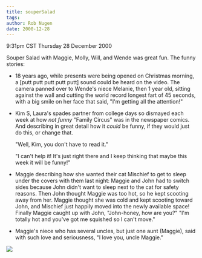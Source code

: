 ```yaml
---
title: souperSalad
tags: 
author: Rob Nugen
date: 2000-12-28
---
```


<title>funny stories</title>
<p class=date>9:31pm CST Thursday 28 December 2000</p>

<p>Souper Salad with Maggie, Molly, Will, and Wende was great fun.
The funny stories:</p>

<ul>
<li><p>18 years ago, while presents were being opened on Christmas
morning, a [putt putt putt putt putt] sound could be heard on the
video.  The camera panned over to Wende's niece Melanie, then 1 year
old, sitting against the wall and cutting the world record longest
fart of 45 seconds, with a big smile on her face that said, "I'm
getting all the attention!"</p></li>

<li><p>Kim S, Laura's spades partner from college days so dismayed
each week at how <em>not funny</em> "Family Circus" was in the
newspaper comics.  And describing in great detail how it
<em>could</em> be funny, if they would just do this, or change
that.</p>

<p>"Well, Kim, you don't have to read it."</p>

<p>"I can't help it!  It's just right there and I keep thinking that
maybe this week it will be funny!"</p></li>

<li><p>Maggie describing how she wanted their cat Mischief to get to
sleep under the covers with them last night: Maggie and John had to
switch sides because John didn't want to sleep next to the cat for
safety reasons.  Then John thought Maggie was too hot, so he kept
scooting away from her.  Maggie thought she was cold and kept scooting
toward John, and Mischief just happily moved into the newly available
space!  Finally Maggie caught up with John, "John-honey, how are you?"
"I'm totally hot and you've got me squished so I can't move."</p></li>

<li><p>Maggie's niece who has several uncles, but just one aunt
(Maggie), said with such love and seriousness, "I love you, uncle
Maggie."</p></li>

</ul>

<p><img src='/images/rob/wL-ROB.gif'/></p>

